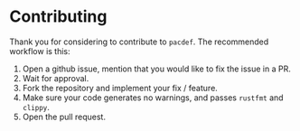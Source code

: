 # Contributing

Thank you for considering to contribute to `pacdef`. The recommended workflow is
this:

1. Open a github issue, mention that you would like to fix the issue in a PR.
2. Wait for approval.
3. Fork the repository and implement your fix / feature.
4. Make sure your code generates no warnings, and passes `rustfmt` and `clippy`.
5. Open the pull request.
